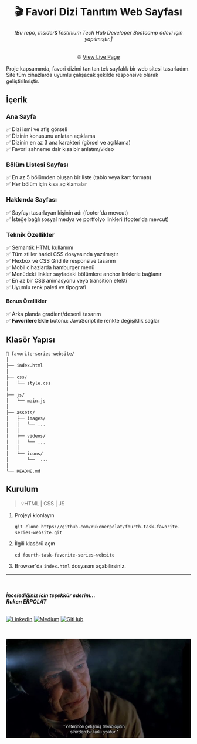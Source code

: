 <h1 align="center">🎬 Favori Dizi Tanıtım Web Sayfası</h1>

<h6 align="center"> [Bu repo, Insider&Testinium Tech Hub Developer Bootcamp ödevi için yapılmıştır.]</h6>   

<div align="center">
    
🌐 [View Live Page](https://favorite-series-website.netlify.app/) 

</div> 
Proje kapsamında, favori dizimi tanıtan tek sayfalık bir web sitesi tasarladım.  
Site tüm cihazlarda uyumlu çalışacak şekilde responsive olarak geliştirilmiştir.

## İçerik

### Ana Sayfa
✅ Dizi ismi ve afiş görseli   
✅ Dizinin konusunu anlatan açıklama   
✅ Dizinin en az 3 ana karakteri (görsel ve açıklama)   
✅ Favori sahneme dair kısa bir anlatım/video   

### Bölüm Listesi Sayfası
✅ En az 5 bölümden oluşan bir liste (tablo veya kart formatı)   
✅ Her bölüm için kısa açıklamalar   
 
### Hakkında Sayfası
✅ Sayfayı tasarlayan kişinin adı (footer'da mevcut)   
✅ İsteğe bağlı sosyal medya ve portfolyo linkleri (footer'da mevcut)   

### Teknik Özellikler

✅ Semantik HTML kullanımı   
✅ Tüm stiller harici CSS dosyasında yazılmıştır   
✅ Flexbox ve CSS Grid ile responsive tasarım   
✅ Mobil cihazlarda hamburger menü   
✅ Menüdeki linkler sayfadaki bölümlere anchor linklerle bağlanır   
✅ En az bir CSS animasyonu veya transition efekti   
✅ Uyumlu renk paleti ve tipografi   

#### Bonus Özellikler

✅ Arka planda gradient/desenli tasarım    
✅ **Favorilere Ekle** butonu: JavaScript ile renkte değişiklik sağlar    

## Klasör Yapısı

```
📁 favorite-series-website/
│
├── index.html
│
├── css/
│   └── style.css
│
├── js/
│   └── main.js   
│
├── assets/
│   ├── images/
│   │   └── ...
│   │
│   ├── videos/
│   │   └── ...
│   │
│   └── icons/
│       └──  ...
│
└── README.md
```
## Kurulum
> 💡HTML | CSS | JS

1. Projeyi klonlayın
   ```
   git clone https://github.com/rukenerpolat/fourth-task-favorite-series-website.git
   ```
2. İlgili klasörü açın
   ```
   cd fourth-task-favorite-series-website
   ```
3. Browser'da ```index.html``` dosyasını açabilirsiniz.
---
<br>
<br>
<b><em>İncelediğiniz için teşekkür ederim... <br>
Ruken ERPOLAT </em></b>
<br>
<br>

[![LinkedIn](https://img.shields.io/badge/-LinkedIn-827a67?style=flat&logo=linkedin&logoColor=white)](https://linkedin.com/in/rukenerpolat)
[![Medium](https://img.shields.io/badge/-Medium-827a67?style=flat&logo=medium&logoColor=white)](https://medium.com/@rukenerpolat)
[![GitHub](https://img.shields.io/badge/-GitHub-827a67?style=flat&logo=github&logoColor=white)](https://github.com/rukenerpolat)


<br>

![walter](/assets/images/picture-4.jpg)
